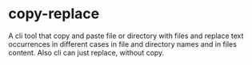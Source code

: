 # copy-replace
A cli tool that copy and paste file or directory with files and replace text occurrences in different cases in file and directory names and in files content. Also cli can just replace, without copy.

